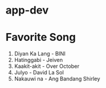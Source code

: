 # app-dev
# Favorite Song
1. Diyan Ka Lang - BINI
2. Hatinggabi - Jeiven
3. Kaakit-akit - Over October
4. Julyo - David La Sol
5. Nakauwi na - Ang Bandang Shirley
